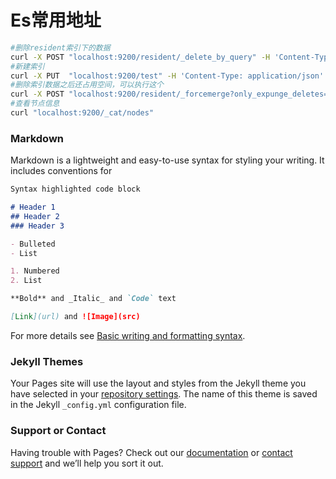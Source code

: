 # Es常用地址

```sh
#删除resident索引下的数据
curl -X POST "localhost:9200/resident/_delete_by_query" -H 'Content-Type: application/json' -d'{"query": {"match_all": {}}}'
#新建索引
curl -X PUT  "localhost:9200/test" -H 'Content-Type: application/json' -d'{"settings": {"number_of_shards": 1,"number_of_replicas":1 }}'
#删除索引数据之后还占用空间，可以执行这个
curl -X POST "localhost:9200/resident/_forcemerge?only_expunge_deletes=true"
#查看节点信息
curl "localhost:9200/_cat/nodes"

```



### Markdown

Markdown is a lightweight and easy-to-use syntax for styling your writing. It includes conventions for

```markdown
Syntax highlighted code block

# Header 1
## Header 2
### Header 3

- Bulleted
- List

1. Numbered
2. List

**Bold** and _Italic_ and `Code` text

[Link](url) and ![Image](src)
```

For more details see [Basic writing and formatting syntax](https://docs.github.com/en/github/writing-on-github/getting-started-with-writing-and-formatting-on-github/basic-writing-and-formatting-syntax).

### Jekyll Themes

Your Pages site will use the layout and styles from the Jekyll theme you have selected in your [repository settings](https://github.com/huihuiwuhui/testpage/settings/pages). The name of this theme is saved in the Jekyll `_config.yml` configuration file.

### Support or Contact

Having trouble with Pages? Check out our [documentation](https://docs.github.com/categories/github-pages-basics/) or [contact support](https://support.github.com/contact) and we’ll help you sort it out.
